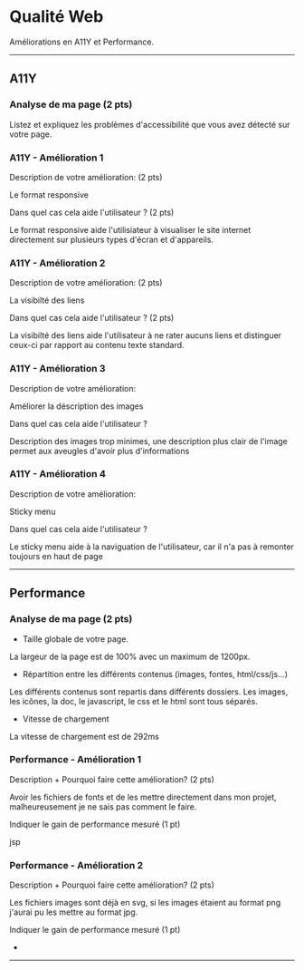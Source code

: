 # Qualité Web

Améliorations en A11Y et Performance.

---

## A11Y

### Analyse de ma page (2 pts)

Listez et expliquez les problèmes d'accessibilité que vous avez détecté sur votre page.

### A11Y - Amélioration 1

Description de votre amélioration: (2 pts)

Le format responsive

Dans quel cas cela aide l'utilisateur ? (2 pts)

Le format responsive aide l'utilisiateur à visualiser le site internet directement sur plusieurs types d'écran et d'appareils.

### A11Y - Amélioration 2

Description de votre amélioration: (2 pts)

La visibilté des liens

Dans quel cas cela aide l'utilisateur ? (2 pts)

La visibilté des liens aide l'utilisateur à ne rater aucuns liens et distinguer ceux-ci par rapport au contenu texte standard.

### A11Y - Amélioration 3

Description de votre amélioration:

Améliorer la déscription des images

Dans quel cas cela aide l'utilisateur ?

Description des images trop minimes, une description plus clair de l'image permet aux aveugles d'avoir plus d'informations

### A11Y - Amélioration 4

Description de votre amélioration:

Sticky menu

Dans quel cas cela aide l'utilisateur ?

Le sticky menu aide à la naviguation de l'utilisateur, car il n'a pas à remonter toujours en haut de page

---

## Performance

### Analyse de ma page (2 pts)

- Taille globale de votre page.

La largeur de la page est de 100% avec un maximum de 1200px.

- Répartition entre les différents contenus (images, fontes, html/css/js...)

Les différents contenus sont repartis dans différents dossiers. Les images, les icônes, la doc, le javascript, le css et le html sont tous séparés.

- Vitesse de chargement

La vitesse de chargement est de 292ms

### Performance - Amélioration 1

Description + Pourquoi faire cette amélioration? (2 pts)

Avoir les fichiers de fonts et de les mettre directement dans mon projet, malheureusement je ne sais pas comment le faire.

Indiquer le gain de performance mesuré (1 pt)

jsp

### Performance - Amélioration 2

Description + Pourquoi faire cette amélioration? (2 pts)

Les fichiers images sont déjà en svg, si les images étaient au format png j'aurai pu les mettre au format jpg.

Indiquer le gain de performance mesuré (1 pt)

-

---
